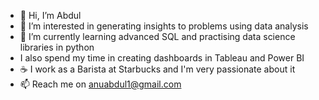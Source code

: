 - 👋 Hi, I’m Abdul
- 👀 I’m interested in generating insights to problems using data analysis
- 🌱 I’m currently learning advanced SQL and practising data science libraries in python
- I also spend my time in creating dashboards in Tableau and Power BI
- :coffee: I work as a Barista at Starbucks and I'm very passionate about it
- 📫 Reach me on anuabdul1@gmail.com

<!---
abduljepg/abduljepg is a ✨ special ✨ repository because its `README.md` (this file) appears on your GitHub profile.
You can click the Preview link to take a look at your changes.
--->
